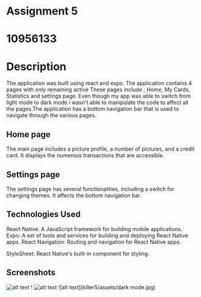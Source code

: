 # Assignment 5

# 10956133

# Description

  The application was built using react and expo. The application contains 4 pages with only remaining active
  These pages include ; Home, My Cards, Statistics and settings page. Even though my app was able to switch from light mode to dark mode i wasn't able to manipulate the code to affect all the pages.The application has a bottom navigation bar that is used to navigate through the various pages.

## Home page

The main page includes a picture profile, a number of pictures, and a credit card.
It displays the numerous transactions that are accessible.

## Settings page

The settings page has several functionalities, including a switch for changing themes. It affects the bottom navigation bar.

## Technologies Used

React Native: A JavaScript framework for building mobile applications.
Expo: A set of tools and services for building and deploying React Native apps.
React Navigation: Routing and navigation for React Native apps.

StyleSheet: React Native's built-in component for styling.

## Screenshots

![alt text](killer5/assets/homescreen.jpg) !
![alt text](killer5/assets/setting.jpg) ![alt text](killer5/assets/dark mode.jpg)

